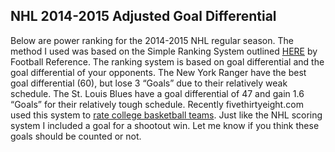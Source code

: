 ## NHL 2014-2015 Adjusted Goal Differential

Below are power ranking for the 2014-2015 NHL regular season.  The method I used was based on the Simple Ranking System outlined [HERE](http://www.pro-football-reference.com/blog/?p=37) by Football Reference.  The ranking system is based on goal differential and the goal differential of your opponents.  The New York Ranger have the best goal differential (60), but lose 3 “Goals” due to their relatively weak schedule.  The St. Louis Blues have a goal differential of 47 and gain 1.6 “Goals” for their relatively tough schedule.  Recently fivethirtyeight.com used this system to [rate college basketball teams](http://fivethirtyeight.com/features/this-years-kentucky-team-is-more-dominant-than-indianas-undefeated-1976-squad/).  Just like the NHL scoring system I included a goal for a shootout win. Let me know if you think these goals should be counted or not.



